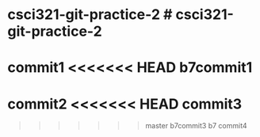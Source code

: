 # csci321-git-practice-2 # csci321-git-practice-2
commit1
<<<<<<< HEAD
b7commit1
=======
commit2
<<<<<<< HEAD
commit3
=======
>>>>>>> master
b7commit3
>>>>>>> b7
commit4

